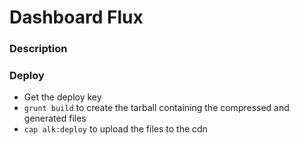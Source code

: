 Dashboard Flux 
==============

### Description

### Deploy

- Get the deploy key
- `grunt build` to create the tarball containing the compressed and generated files
- `cap alk:deploy` to upload the files to the cdn
